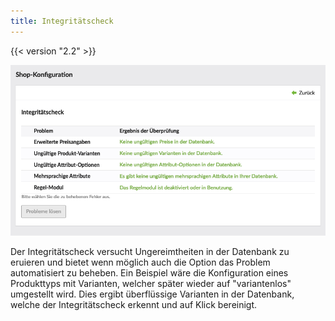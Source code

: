 ```yaml
---
title: Integritätscheck
---
```


{{< version "2.2" >}}

![Screenshot des Integritätschecks](integritaetscheck.png)

Der Integritätscheck versucht Ungereimtheiten in der Datenbank zu eruieren und bietet wenn möglich auch die Option das Problem automatisiert zu beheben. Ein Beispiel wäre die Konfiguration eines Produkttyps mit Varianten, welcher später wieder auf "variantenlos" umgestellt wird. Dies ergibt überflüssige Varianten in der Datenbank, welche der Integritätscheck erkennt und auf Klick bereinigt.
